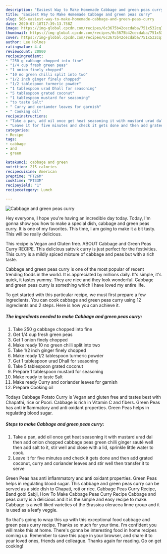 ```yaml
---
description: "Easiest Way to Make Homemade Cabbage and green peas curry"
title: "Easiest Way to Make Homemade Cabbage and green peas curry"
slug: 505-easiest-way-to-make-homemade-cabbage-and-green-peas-curry
date: 2020-07-18T17:39:13.758Z
image: https://img-global.cpcdn.com/recipes/6c3675b42cecdaba/751x532cq70/cabbage-and-green-peas-curry-recipe-main-photo.jpg
thumbnail: https://img-global.cpcdn.com/recipes/6c3675b42cecdaba/751x532cq70/cabbage-and-green-peas-curry-recipe-main-photo.jpg
cover: https://img-global.cpcdn.com/recipes/6c3675b42cecdaba/751x532cq70/cabbage-and-green-peas-curry-recipe-main-photo.jpg
author: Lee Holmes
ratingvalue: 4.4
reviewcount: 20800
recipeingredient:
- "250 g cabbage chopped into fine"
- "1/4 cup fresh green peas"
- "1 onion finely chopped"
- "10 no green chilli split into two"
- "1/2 inch ginger finely chopped"
- "1/2 tablespoon turmeric powder"
- "1 tablespoon urad Dhall for seasoning"
- "5 tablespoon grated coconut"
- "1 tablespoon mustard for seasoning"
- "to taste Salt"
- " Curry and coriander leaves for garnish"
- " Cooking oil"
recipeinstructions:
- "Take a pan, add oil once get heat seasoning it with mustard urad dal then add onion chopped cabbage peas green chilli ginger sauté well then add salt to it, stir well and close with a lid, sprinkle little water to cook."
- "Leave it for five minutes and check it gets done and then add grated coconut, curry and coriander leaves and stir well then transfer it to serve"
categories:
- Recipe
tags:
- cabbage
- and
- green

katakunci: cabbage and green 
nutrition: 215 calories
recipecuisine: American
preptime: "PT26M"
cooktime: "PT33M"
recipeyield: "1"
recipecategory: Lunch

---
```



![Cabbage and green peas curry](https://img-global.cpcdn.com/recipes/6c3675b42cecdaba/751x532cq70/cabbage-and-green-peas-curry-recipe-main-photo.jpg)

Hey everyone, I hope you're having an incredible day today. Today, I'm gonna show you how to make a special dish, cabbage and green peas curry. It is one of my favorites. This time, I am going to make it a bit tasty. This will be really delicious.

This recipe is Vegan and Gluten free. ABOUT Cabbage and Green Peas Curry RECIPE. This delicious sattvik curry is just perfect for the festivities. This curry is a mildly spiced mixture of cabbage and peas but with a rich taste.

Cabbage and green peas curry is one of the most popular of recent trending foods in the world. It is appreciated by millions daily. It's simple, it's quick, it tastes yummy. They are nice and they look wonderful. Cabbage and green peas curry is something which I have loved my entire life.


To get started with this particular recipe, we must first prepare a few ingredients. You can cook cabbage and green peas curry using 12 ingredients and 2 steps. Here is how you can achieve it.

<!--inarticleads1-->

##### The ingredients needed to make Cabbage and green peas curry:

1. Take 250 g cabbage chopped into fine
1. Get 1/4 cup fresh green peas
1. Get 1 onion finely chopped
1. Make ready 10 no green chilli split into two
1. Take 1/2 inch ginger finely chopped
1. Make ready 1/2 tablespoon turmeric powder
1. Get 1 tablespoon urad Dhall for seasoning
1. Take 5 tablespoon grated coconut
1. Prepare 1 tablespoon mustard for seasoning
1. Make ready to taste Salt
1. Make ready  Curry and coriander leaves for garnish
1. Prepare  Cooking oil


Todays Cabbage Potato Curry is Vegan and gluten free and tastes best with Chapathi, rice or Poori. Cabbage is rich in Vitamin C and fibers. Green Peas has anti inflammatory and anti oxidant properties. Green Peas helps in regulating blood sugar. 

<!--inarticleads2-->

##### Steps to make Cabbage and green peas curry:

1. Take a pan, add oil once get heat seasoning it with mustard urad dal then add onion chopped cabbage peas green chilli ginger sauté well then add salt to it, stir well and close with a lid, sprinkle little water to cook.
1. Leave it for five minutes and check it gets done and then add grated coconut, curry and coriander leaves and stir well then transfer it to serve


Green Peas has anti inflammatory and anti oxidant properties. Green Peas helps in regulating blood sugar. This cabbage and green peas curry can be served as a side dish to Chapati, roti or rice. Cabbage Peas Curry Recipe, Band gobi Sabji, How To Make Cabbage Peas Curry Recipe Cabbage and peas curry is a delicious and it is the simple and easy recipe to make. Cabbage is a well-liked varieties of the Brassica oleracea linne group and it is used as a leafy veggie. 

So that's going to wrap this up with this exceptional food cabbage and green peas curry recipe. Thanks so much for your time. I'm confident you will make this at home. There's gonna be interesting food in home recipes coming up. Remember to save this page in your browser, and share it to your loved ones, friends and colleague. Thanks again for reading. Go on get cooking!
